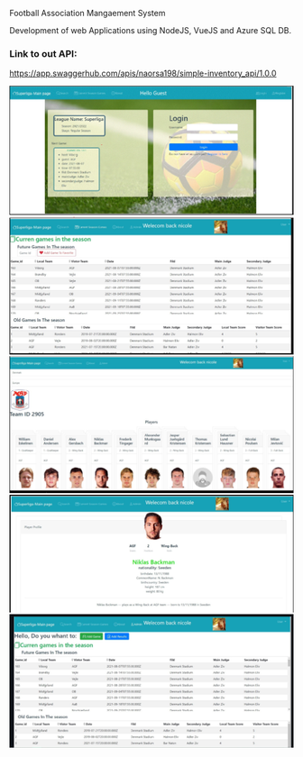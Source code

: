 Football Association Mangaement System

Development of web Applications using NodeJS, VueJS and Azure SQL DB.


### Link to out API:
https://app.swaggerhub.com/apis/naorsa198/simple-inventory_api/1.0.0


![](Image/Screenshot1.png)
![](Image/Screenshot2.png)
![](Image/Screenshot3.png)
![](Image/Screenshot4.png)
![](Image/Screenshot5.png)
